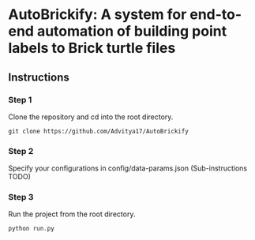 # AutoBrickify: A system for end-to-end automation of building point labels to Brick turtle files

## Instructions

### Step 1
Clone the repository and cd into the root directory.

`git clone https://github.com/Advitya17/AutoBrickify`


### Step 2
Specify your configurations in config/data-params.json
(Sub-instructions TODO)


### Step 3
Run the project from the root directory.

`python run.py`

